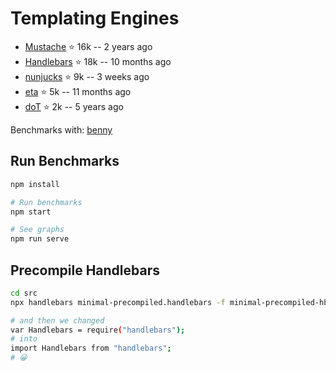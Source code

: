 Templating Engines
==================

- [Mustache](https://github.com/janl/mustache.js) ⭐ 16k -- 2 years ago
- [Handlebars](https://github.com/handlebars-lang/handlebars.js/) ⭐ 18k -- 10 months ago
- [nunjucks](https://github.com/mozilla/nunjucks) ⭐ 9k -- 3 weeks ago
- [eta](https://github.com/eta-dev/eta) ⭐ 5k -- 11 months ago
- [doT](https://github.com/olado/doT) ⭐ 2k -- 5 years ago

Benchmarks with: [benny](https://github.com/caderek/benny)


## Run Benchmarks

```sh
npm install

# Run benchmarks
npm start

# See graphs
npm run serve
```


## Precompile Handlebars

```sh
cd src
npx handlebars minimal-precompiled.handlebars -f minimal-precompiled-hbs.js -c handlebars

# and then we changed
var Handlebars = require("handlebars");
# into
import Handlebars from "handlebars";
# 😀
```

